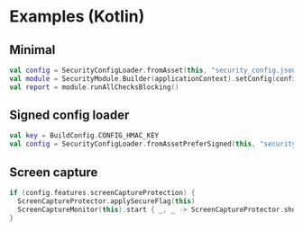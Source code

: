 # Examples (Kotlin)

## Minimal
```kotlin
val config = SecurityConfigLoader.fromAsset(this, "security_config.json")
val module = SecurityModule.Builder(applicationContext).setConfig(config).build()
val report = module.runAllChecksBlocking()
```

## Signed config loader
```kotlin
val key = BuildConfig.CONFIG_HMAC_KEY
val config = SecurityConfigLoader.fromAssetPreferSigned(this, "security_config.json", "security_config.sig", key.ifEmpty { null })
```

## Screen capture
```kotlin
if (config.features.screenCaptureProtection) {
  ScreenCaptureProtector.applySecureFlag(this)
  ScreenCaptureMonitor(this).start { _, _ -> ScreenCaptureProtector.showWhiteOverlay(this) }
}
```
